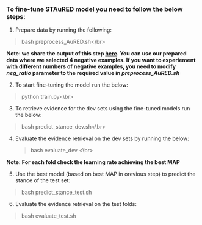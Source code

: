 ### To fine-tune STAuRED model you need to follow the below steps:
1. Prepare data by running the following:
  >bash preprocess_AuRED.sh<\br>

**Note: we share the output of this step [here](https://github.com/AuRED2024/AuRED/tree/main/code/STAuRED/processed_AuRED). You can use our prepared data where we selected 4 negative examples. If you want to experiement with different numbers of negative examples, you need to modify *neg_ratio* parameter to the required value in *preprocess_AuRED.sh***

2. To start fine-tuning the model run the below:
 >python train.py<\br>

3. To retrieve evidence for the dev sets using the fine-tuned models run the below:
  >bash predict_stance_dev.sh<\br>

4. Evaluate the evidence retrieval on the dev sets by running the below:
   >bash evaluate_dev <\br>
   
**Note: For each fold check the learning rate achieving the best MAP**
   
5. Use the best model (based on best MAP in orevious step) to predict the stance of the test set:
 >bash predict_stance_test.sh</br>

6. Evaluate the evidence retrieval on the test folds:
  >bash evaluate_test.sh</br>
 
